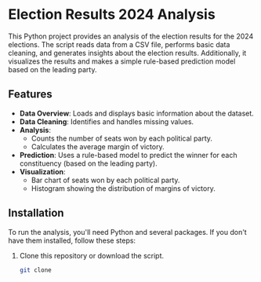 # Election Results 2024 Analysis

This Python project provides an analysis of the election results for the 2024 elections. The script reads data from a CSV file, performs basic data cleaning, and generates insights about the election results. Additionally, it visualizes the results and makes a simple rule-based prediction model based on the leading party.

## Features

- **Data Overview**: Loads and displays basic information about the dataset.
- **Data Cleaning**: Identifies and handles missing values.
- **Analysis**:
  - Counts the number of seats won by each political party.
  - Calculates the average margin of victory.
- **Prediction**: Uses a rule-based model to predict the winner for each constituency (based on the leading party).
- **Visualization**:
  - Bar chart of seats won by each political party.
  - Histogram showing the distribution of margins of victory.

## Installation

To run the analysis, you'll need Python and several packages. If you don't have them installed, follow these steps:

1. Clone this repository or download the script.

   ```bash
   git clone
